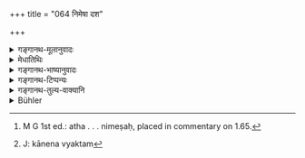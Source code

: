 +++
title = "064 निमेषा दश"

+++

<details><summary>गङ्गानथ-मूलानुवादः</summary>

Ten and eight ‘nimeṣas’ (should be known as) one ‘Kāṣṭhā’; thirty such (Kāṣṭhās) one ‘Kalā’; thirty ‘Kalās’ one ‘muhūrta’; and as many ‘muhūrtas’ one ‘Ahorātra’ (Day and Night).—(64)
</details>

<details><summary>मेधातिथिः</summary>

स्थितिप्रलयकालपरिमाणनिरूपणार्थं ज्योतिःशास्त्रगोचरं कालविभागं वक्तुम् उपक्रमते । **अष्टादश निमेषाः काष्ठा** नाम कालो भवति । त्रिंशत्काष्ठाः **कलाः** । **त्रिंशत्कला** एको **मुहूर्तः** स्यात् । **तावतः** त्रिंशद् इत्य् अर्थः । त्रिंशन् मुहूर्तः **अहोरात्रम्** । विद्याद् इति क्रियापदम् आहृत्य तावद् इति द्वितीयाबहुवचनम् । अथ[^१०१] को ऽयं निमेषो नाम । अक्षिपक्ष्मणोर् नैसर्गिककम्प उन्मेषसहचारी । अन्यैस् तु पठितं यावता कालेनाविकृतम्[^१०२] अक्षरम् उच्चार्यते स निमेषः ॥ १.६४ ॥


[^१०२]:
     J: kānena vyaktam


[^१०१]:
     M G 1st ed.: atha . . . nimeṣaḥ, placed in commentary on 1.65.
</details>

<details><summary>गङ्गानथ-भाष्यानुवादः</summary>

The author now begins to describe the measures of time, which are taught in the Science of Astronomy, for the purpose of determining the exact duration of time of the continuance of the world and its dissolution.

Eighteen ‘*nimeṣas*’ go to make that measure of time which is known as ‘*Kāṣṭhā*’;—thirty ‘*Kāṣṭhās*’ make one ‘*Kalā*’;—thirty ‘*Kalās*’ make one ‘*Muhūrta*,’ and ‘*as many*’—*i.e*., thirty;—thirty ‘*muhurtas*’ make one ‘*Ahorātra*’ (Day and Night).

‘*Should be known as*’—this verb has got to be supplied.

‘*Tāvataḥ*,’ ‘a s many,’ is the Accusative Plural form.

“What is it that is called *Nimeṣa*?”

‘*Nimeṣa* is the natural *winking* of the Eye-lashes, which accompanies every opening of the eye. Other people have declared that ‘*Nimeṣa*’ is that time which is taken in the distinct utterance of one letter-sound.—(64)
</details>

<details><summary>गङ्गानथ-टिप्पन्यः</summary>

‘*Nimeṣa*’—(1) The time taken by one wink of the eye, or (2) the time
taken in the distinct pronouncing of one syllable.

‘*Tāvaṭaḥ*’—in the Accusative necessitates the supplying of the
Transitive verb ‘*vidyāṭ*,’ ‘one should know’. Nārāyaṇa and Nandana
however favour the nominative form ‘*ṭāvanṭaḥ*’ which obviates the
necessity of adding any words.

*Cf*. in this connection Wilson’s Viṣṇu-Purāṇa—Ed. Hall, Vol. I, pp.
47-50.
</details>

<details><summary>गङ्गानथ-तुल्य-वाक्यानि</summary>

**(Verse 64-73)  
**

*Mahābhārata*, 12.231.12-31.—


- 15 Nimeṣas	make one Kāṣṭhā,
- 30 Kāṣṭhās	make one Kalā,
- 30 Kalās	make 1 Muhūrta,
- 30 Muhūrtas make 1 Day or Night,
- 30 Days and Nights	make 1 Month,
- 12 Months	make 1 Year
- 2 Ayanas solstices (Northern and Southern).	make 1 Year

  
‘In the world of human beings it is the Sun that divides the Day and
Night, the night is for the sleep of creatures and the day for active
operations;—the Month constitutes the Day-Night of the Pitṛs, the
brighter half being the Day, for active operations and the darker half,
the Night, for sleeping. The year constitutes the Day-Night of the gods,
the northern solstice, the Night.... 4,000 years constitute the
*Kṛtayuga* and each succeeding *yuga* \[*Tretāyuga*, *Dvāparayuga*,
*Kaliyuga*\] is a quarter less, etc., etc.’

*Arthaśāstra*, p. 265.—‘The divisions of these are the following—Tuṭa,
Lava, Nimeṣa, Kāṣṭhā, Kalā, Nāḍīkā, Muhūrta, Divasa, Rātri, Pakṣa, Māsa,
Ṛtu, Ayana, Saṃvatsara and Yuga.

|             |                   |
|-------------|-------------------|
| 2 Tuṭas     | make one Lava     |
| 2 Lavas     | make one Nimeṣa   |
| 5 Nimeṣas   | make one Kāṣṭhā   |
| 30 Kāṣṭhās  | make one Kalā     |
| 40 Kalās    | make one Nāḍīkā   |
| 2 Nāḍīkās   | make one Muhūrta  |
| 15 Muhūrtas | make one Divasa\* |
| 15 Muhūrtas | make one Night\*  |

  
\*= During the months of Chaitra and Aśvina; during other months the
extent of the day and night vary to the extent of three Muhūrtas.

|                  |                     |
|------------------|---------------------|
| 15 Divasa-Rātris | make one Pakṣa      |
| 2 Pakṣas         | make make one Māsas |
| 2 Māsas          | make one Ṛtu        |
| 3 Ṛtus           | make one Ayana      |
| 2 Ayanas         | make one Saṃvatsara |
| 5 Saṃvatsaras    | make one Yuga       |
</details>

<details><summary>Bühler</summary>

064	Eighteen nimeshas (twinklings of the eye, are one kashtha), thirty kashthas one kala, thirty kalas one muhurta, and as many (muhurtas) one day and night.
</details>
